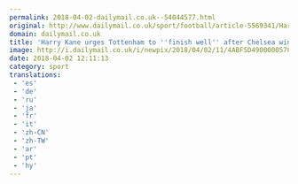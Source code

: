 ```yaml
---
permalink: 2018-04-02-dailymail.co.uk--54044577.html
original: http://www.dailymail.co.uk/sport/football/article-5569341/Harry-Kane-insists-Tottenham-finish-Chelsea-win.html?ITO=1490&ns_mchannel=rss&ns_campaign=1490
domain: dailymail.co.uk
title: 'Harry Kane urges Tottenham to ''finish well'' after Chelsea win'
image: http://i.dailymail.co.uk/i/newpix/2018/04/02/11/4ABF5D4900000578-0-image-a-20_1522664617992.jpg
date: 2018-04-02 12:11:13
category: sport
translations: 
 - 'es'
 - 'de'
 - 'ru'
 - 'ja'
 - 'fr'
 - 'it'
 - 'zh-CN'
 - 'zh-TW'
 - 'ar'
 - 'pt'
 - 'hy'
---
```


